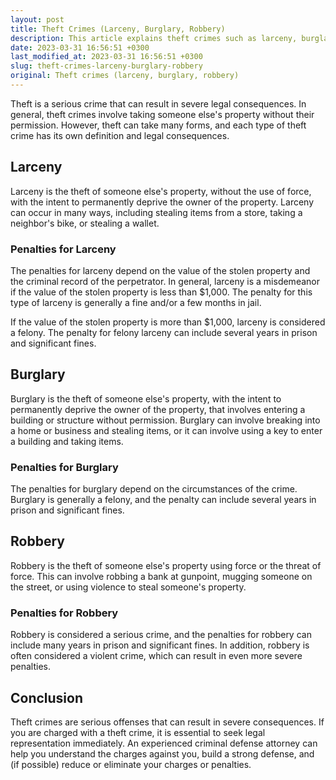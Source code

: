 ```yaml
---
layout: post
title: Theft Crimes (Larceny, Burglary, Robbery)
description: This article explains theft crimes such as larceny, burglary, and robbery and the legal consequences for committing these crimes.
date: 2023-03-31 16:56:51 +0300
last_modified_at: 2023-03-31 16:56:51 +0300
slug: theft-crimes-larceny-burglary-robbery
original: Theft crimes (larceny, burglary, robbery)
---
```


Theft is a serious crime that can result in severe legal consequences. In general, theft crimes involve taking someone else's property without their permission. However, theft can take many forms, and each type of theft crime has its own definition and legal consequences.

## Larceny

Larceny is the theft of someone else's property, without the use of force, with the intent to permanently deprive the owner of the property. Larceny can occur in many ways, including stealing items from a store, taking a neighbor's bike, or stealing a wallet.

### Penalties for Larceny

The penalties for larceny depend on the value of the stolen property and the criminal record of the perpetrator. In general, larceny is a misdemeanor if the value of the stolen property is less than $1,000. The penalty for this type of larceny is generally a fine and/or a few months in jail.

If the value of the stolen property is more than $1,000, larceny is considered a felony. The penalty for felony larceny can include several years in prison and significant fines.

## Burglary

Burglary is the theft of someone else's property, with the intent to permanently deprive the owner of the property, that involves entering a building or structure without permission. Burglary can involve breaking into a home or business and stealing items, or it can involve using a key to enter a building and taking items.

### Penalties for Burglary

The penalties for burglary depend on the circumstances of the crime. Burglary is generally a felony, and the penalty can include several years in prison and significant fines.

## Robbery

Robbery is the theft of someone else's property using force or the threat of force. This can involve robbing a bank at gunpoint, mugging someone on the street, or using violence to steal someone's property.

### Penalties for Robbery

Robbery is considered a serious crime, and the penalties for robbery can include many years in prison and significant fines. In addition, robbery is often considered a violent crime, which can result in even more severe penalties.

## Conclusion

Theft crimes are serious offenses that can result in severe consequences. If you are charged with a theft crime, it is essential to seek legal representation immediately. An experienced criminal defense attorney can help you understand the charges against you, build a strong defense, and (if possible) reduce or eliminate your charges or penalties.